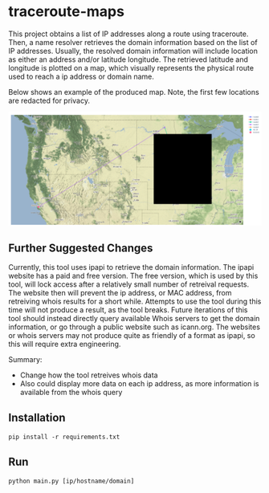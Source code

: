 # traceroute-maps
This project obtains a list of IP addresses along a route using traceroute. Then, a name resolver retrieves the domain information based on the list of IP addresses. Usually, the resolved domain information will include location as either an address and/or latitude longitude. The retrieved latitude and longitude is plotted on a map, which visually represents the physical route used to reach a ip address or domain name.

Below shows an example of the produced map. Note, the first few locations are redacted for privacy.

<p align="center">
  <img alt="MapExample" src="resources/example.png">
</p>

## Further Suggested Changes
Currently, this tool uses ipapi to retrieve the domain information. The ipapi website has a paid and free version. The free version, which is used by this tool, will lock access after a relatively small number of retreival requests. The website then will prevent the ip address, or MAC address, from retreiving whois results for a short while. Attempts to use the tool during this time will not produce a result, as the tool breaks. Future iterations of this tool should instead directly query available Whois servers to get the domain information, or go through a public website such as icann.org. The websites or whois servers may not produce quite as friendly of a format as ipapi, so this will require extra engineering. 

Summary:
* Change how the tool retreives whois data
* Also could display more data on each ip address, as more information is available from the whois query

## Installation

```
pip install -r requirements.txt
```

## Run

```
python main.py [ip/hostname/domain]
```
